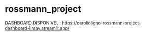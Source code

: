 # rossmann_project

DASHBOARD DISPONIVEL : https://carolfoligno-rossmann-project-dashboard-1lraay.streamlit.app/
